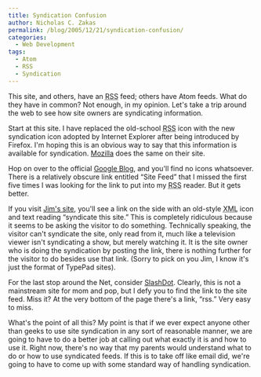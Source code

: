 ```yaml
---
title: Syndication Confusion
author: Nicholas C. Zakas
permalink: /blog/2005/12/21/syndication-confusion/
categories:
  - Web Development
tags:
  - Atom
  - RSS
  - Syndication
---
```

This site, and others, have an <acronym title="Really Simple Syndication">RSS</acronym> feed; others have Atom feeds. What do they have in common? Not enough, in my opinion. Let's take a trip around the web to see how site owners are syndicating information.

Start at this site. I have replaced the old-school <acronym title="Really Simple Syndication">RSS</acronym> icon with the new syndication icon adopted by Internet Explorer after being introduced by Firefox. I'm hoping this is an obvious way to say that this information is available for syndication. <a title="Mozilla" rel="external" href="http://www.mozilla.org/">Mozilla</a> does the same on their site.

Hop on over to the official <a title="Google Blog" rel="external" href="http://googleblog.blogspot.com/">Google Blog</a>, and you'll find no icons whatsoever. There is a relatively obscure link entitled &#8220;Site Feed&#8221; that I missed the first five times I was looking for the link to put into my <acronym title="Really Simple Syndication">RSS</acronym> reader. But it gets better.

If you visit <a title="Wrox Book Editor Blog" rel="external" href="http://wroxblog.typepad.com">Jim's site</a>, you'll see a link on the side with an old-style <acronym title="eXtensible Markup Language">XML</acronym> icon and text reading &#8220;syndicate this site.&#8221; This is completely ridiculous because it seems to be asking the visitor to do something. Technically speaking, the visitor can't syndicate the site, only read from it, much like a television viewer isn't syndicating a show, but merely watching it. It is the site owner who is doing the syndication by posting the link, there is nothing further for the visitor to do besides use that link. (Sorry to pick on you Jim, I know it's just the format of TypePad sites).

For the last stop around the Net, consider <a title="SlashDot" rel="external" href="http://www.slashdot.org">SlashDot</a>. Clearly, this is not a mainstream site for mom and pop, but I defy you to find the link to the site feed. Miss it? At the very bottom of the page there's a link, &#8220;rss.&#8221; Very easy to miss.

What's the point of all this? My point is that if we ever expect anyone other than geeks to use site syndication in any sort of reasonable manner, we are going to have to do a better job at calling out what exactly it is and how to use it. Right now, there's no way that my parents would understand what to do or how to use syndicated feeds. If this is to take off like email did, we're going to have to come up with some standard way of handling syndication.
